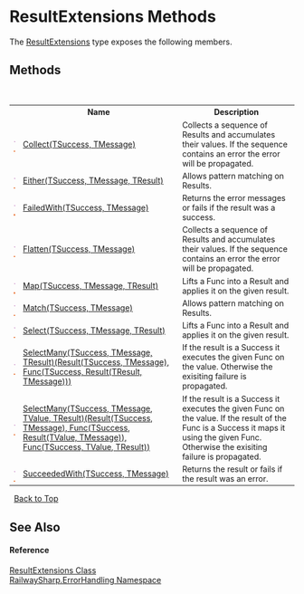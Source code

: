 # ResultExtensions Methods
 

The <a href="T_RailwaySharp_ErrorHandling_ResultExtensions">ResultExtensions</a> type exposes the following members.


## Methods
&nbsp;<table><tr><th></th><th>Name</th><th>Description</th></tr><tr><td>![Public method](media/pubmethod.gif "Public method")![Static member](media/static.gif "Static member")</td><td><a href="M_RailwaySharp_ErrorHandling_ResultExtensions_Collect__2">Collect(TSuccess, TMessage)</a></td><td>
Collects a sequence of Results and accumulates their values. If the sequence contains an error the error will be propagated.</td></tr><tr><td>![Public method](media/pubmethod.gif "Public method")![Static member](media/static.gif "Static member")</td><td><a href="M_RailwaySharp_ErrorHandling_ResultExtensions_Either__3">Either(TSuccess, TMessage, TResult)</a></td><td>
Allows pattern matching on Results.</td></tr><tr><td>![Public method](media/pubmethod.gif "Public method")![Static member](media/static.gif "Static member")</td><td><a href="M_RailwaySharp_ErrorHandling_ResultExtensions_FailedWith__2">FailedWith(TSuccess, TMessage)</a></td><td>
Returns the error messages or fails if the result was a success.</td></tr><tr><td>![Public method](media/pubmethod.gif "Public method")![Static member](media/static.gif "Static member")</td><td><a href="M_RailwaySharp_ErrorHandling_ResultExtensions_Flatten__2">Flatten(TSuccess, TMessage)</a></td><td>
Collects a sequence of Results and accumulates their values. If the sequence contains an error the error will be propagated.</td></tr><tr><td>![Public method](media/pubmethod.gif "Public method")![Static member](media/static.gif "Static member")</td><td><a href="M_RailwaySharp_ErrorHandling_ResultExtensions_Map__3">Map(TSuccess, TMessage, TResult)</a></td><td>
Lifts a Func into a Result and applies it on the given result.</td></tr><tr><td>![Public method](media/pubmethod.gif "Public method")![Static member](media/static.gif "Static member")</td><td><a href="M_RailwaySharp_ErrorHandling_ResultExtensions_Match__2">Match(TSuccess, TMessage)</a></td><td>
Allows pattern matching on Results.</td></tr><tr><td>![Public method](media/pubmethod.gif "Public method")![Static member](media/static.gif "Static member")</td><td><a href="M_RailwaySharp_ErrorHandling_ResultExtensions_Select__3">Select(TSuccess, TMessage, TResult)</a></td><td>
Lifts a Func into a Result and applies it on the given result.</td></tr><tr><td>![Public method](media/pubmethod.gif "Public method")![Static member](media/static.gif "Static member")</td><td><a href="M_RailwaySharp_ErrorHandling_ResultExtensions_SelectMany__3">SelectMany(TSuccess, TMessage, TResult)(Result(TSuccess, TMessage), Func(TSuccess, Result(TResult, TMessage)))</a></td><td>
If the result is a Success it executes the given Func on the value. Otherwise the exisiting failure is propagated.</td></tr><tr><td>![Public method](media/pubmethod.gif "Public method")![Static member](media/static.gif "Static member")</td><td><a href="M_RailwaySharp_ErrorHandling_ResultExtensions_SelectMany__4">SelectMany(TSuccess, TMessage, TValue, TResult)(Result(TSuccess, TMessage), Func(TSuccess, Result(TValue, TMessage)), Func(TSuccess, TValue, TResult))</a></td><td>
If the result is a Success it executes the given Func on the value. If the result of the Func is a Success it maps it using the given Func. Otherwise the exisiting failure is propagated.</td></tr><tr><td>![Public method](media/pubmethod.gif "Public method")![Static member](media/static.gif "Static member")</td><td><a href="M_RailwaySharp_ErrorHandling_ResultExtensions_SucceededWith__2">SucceededWith(TSuccess, TMessage)</a></td><td>
Returns the result or fails if the result was an error.</td></tr></table>&nbsp;
<a href="#resultextensions-methods">Back to Top</a>

## See Also


#### Reference
<a href="T_RailwaySharp_ErrorHandling_ResultExtensions">ResultExtensions Class</a><br /><a href="N_RailwaySharp_ErrorHandling">RailwaySharp.ErrorHandling Namespace</a><br />